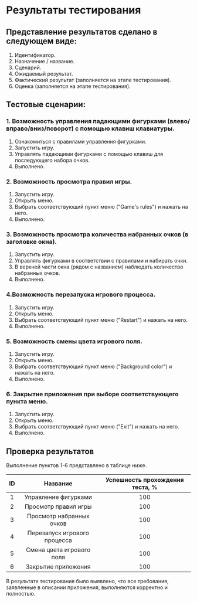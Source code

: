 # Результаты тестирования

## Представление результатов сделано в следующем виде:

1. Идентификатор.
2. Назначение / название.
3. Сценарий.
4. Ожидаемый результат.
5. Фактический результат (заполняется на этапе тестирования).
6. Оценка (заполняется на этапе тестирования).

## Тестовые сценарии:

### 1. Возможность управления падающими фигурками (влево/вправо/вниз/поворот) с помощью клавиш клавиатуры.

  1. Ознакомиться с правилами управления фигурками.  
  2. Запустить игру.  
  3. Управлять падающими фигурками с помощью клавиш для последующего набора очков.
  4. Выполнено.

### 2. Возможность просмотра правил игры.  

  1. Запустить игру.  
  2. Открыть меню.  
  3. Выбрать соответствующий пункт меню ("Game's rules") и нажать на него.  
  4. Выполнено.  

### 3. Возможность просмотра количества набранных очков (в заголовке окна).  

  1. Запустить игру.  
  2. Управлять фигурками в соответствии с правилами и набирать очки.  
  3. В верхней части окна (рядом с названием) наблюдать количество набранных очков.  
  4. Выполнено.  

### 4.Возможность перезапуска игрового процесса.  

  1. Запустить игру.  
  2. Открыть меню.  
  3. Выбрать соответствующий пункт меню ("Restart") и нажать на него.  
  4. Выполнено.  

### 5. Возможность смены цвета игрового поля.

  1. Запустить игру.  
  2. Открыть меню.  
  3. Выбрать соответствующий пункт меню ("Background color") и нажать на него.  
  4. Выполнено.  

### 6. Закрытие приложения при выборе соответствующего пункта меню.

  1. Запустить игру.  
  2. Открыть меню.  
  3. Выбрать соответствующий пункт меню ("Exit") и нажать на него.  
  4. Выполнено.  

## Проверка результатов
Выполнение пунктов 1-6 представлено в таблице ниже.


| ID | Название                    |Успешность прохождения теста, %|
|:--:|:---------------------------:|:-----------------------------:|
| 1  | Управление фигурками        | 100                           |
| 2  | Просмотр правил игры        | 100                           |
| 3  | Просмотр набранных очков    | 100                           |
| 4  | Перезапуск игрового процесса| 100                           |
| 5  | Смена цвета игрового поля   | 100                           |
| 6  | Закрытие приложения         | 100                           |  
  
В результате тестирования было выявлено, что все требования, заявленные в описании приложения, выполняются корректно и полностью. 
